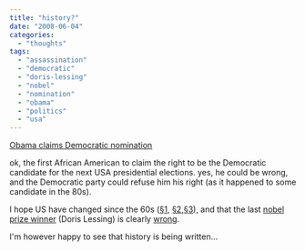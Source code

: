 ```yaml
---
title: "history?"
date: "2008-06-04"
categories: 
  - "thoughts"
tags: 
  - "assassination"
  - "democratic"
  - "doris-lessing"
  - "nobel"
  - "nomination"
  - "obama"
  - "politics"
  - "usa"
---
```


[Obama claims Democratic nomination](http://www.washingtonpost.com/wp-dyn/content/article/2008/06/03/AR2008060300888.html?hpid=topnews)

ok, the first African American to claim the right to be the Democratic candidate for the next USA presidential elections. yes, he could be wrong, and the Democratic party could refuse him his right (as it happened to some candidate in the 80s).

I hope US have changed since the 60s ([§1](http://en.wikipedia.org/wiki/John_F._Kennedy_assassination), [§2](http://en.wikipedia.org/wiki/Robert_F._Kennedy_assassination),[§3](http://en.wikipedia.org/wiki/Martin_Luther_King%2C_Jr._assassination)), and that the last [nobel prize winner](http://www.google.fr/url?sa=t&ct=res&cd=7&url=http%3A%2F%2Fwww.nytimes.com%2F2007%2F10%2F11%2Fworld%2F11cnd-nobel.html%3F_r%3D1%26hp%26oref%3Dslogin&ei=u4VGSL_dA4Tg1wbN792yBg&usg=AFQjCNEvPopouoXBkoXym0_IaSGeUiLJdw&sig2=xN8hM2xsoXkxDHzxhVT2UA) (Doris Lessing) is clearly [wrong](http://www.independent.co.uk/news/world/americas/obama-would-be-killed-780703.html).

I'm however happy to see that history is being written...
